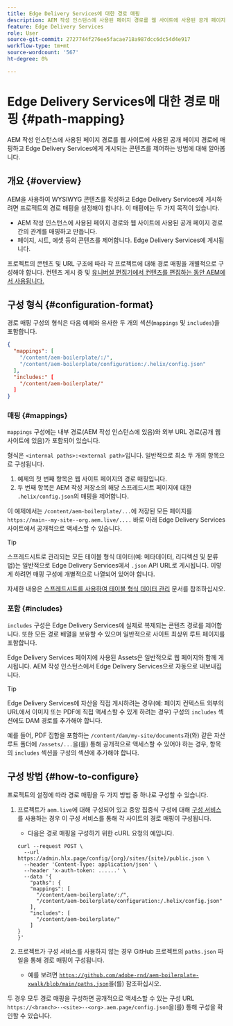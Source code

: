 ```yaml
---
title: Edge Delivery Services에 대한 경로 매핑
description: AEM 작성 인스턴스에 사용된 페이지 경로를 웹 사이트에 사용된 공개 페이지 경로에 매핑하고 Edge Delivery Services에게 게시되는 콘텐츠를 제어하는 방법에 대해 알아봅니다.
feature: Edge Delivery Services
role: User
source-git-commit: 2727744f276ee5facae718a987dcc6dc54d4e917
workflow-type: tm+mt
source-wordcount: '567'
ht-degree: 0%

---
```



# Edge Delivery Services에 대한 경로 매핑 {#path-mapping}

AEM 작성 인스턴스에 사용된 페이지 경로를 웹 사이트에 사용된 공개 페이지 경로에 매핑하고 Edge Delivery Services에게 게시되는 콘텐츠를 제어하는 방법에 대해 알아봅니다.

## 개요 {#overview}

AEM을 사용하여 WYSIWYG 콘텐츠를 작성하고 Edge Delivery Services에 게시하려면 프로젝트의 경로 매핑을 설정해야 합니다. 이 매핑에는 두 가지 목적이 있습니다.

* AEM 작성 인스턴스에 사용된 페이지 경로와 웹 사이트에 사용된 공개 페이지 경로 간의 관계를 매핑하고 만듭니다.
* 페이지, 시트, 에셋 등의 콘텐츠를 제어합니다. Edge Delivery Services에 게시됩니다.

프로젝트의 콘텐츠 및 URL 구조에 따라 각 프로젝트에 대해 경로 매핑을 개별적으로 구성해야 합니다. 컨텐츠 게시 중 및 [유니버설 편집기에서 컨텐츠를 편집하는 동안 AEM에서 사용됩니다.](/help/sites-cloud/authoring/universal-editor/navigation.md)

## 구성 형식 {#configuration-format}

경로 매핑 구성의 형식은 다음 예제와 유사한 두 개의 섹션(`mappings` 및 `includes`)을 포함합니다.

```json
{
  "mappings": [
    "/content/aem-boilerplate/:/",
    "/content/aem-boilerplate/configuration:/.helix/config.json"
  ],
  "includes:" [
    "/content/aem-boilerplate/"
  ]
}
```

### 매핑 {#mappings}

`mappings` 구성에는 내부 경로(AEM 작성 인스턴스에 있음)와 외부 URL 경로(공개 웹 사이트에 있음)가 포함되어 있습니다.

형식은 `<internal paths>:<external path>`입니다. 일반적으로 최소 두 개의 항목으로 구성됩니다.

1. 예제의 첫 번째 항목은 웹 사이트 페이지의 경로 매핑입니다.
1. 두 번째 항목은 AEM 작성 저장소의 해당 스프레드시트 페이지에 대한 `.helix/config.json`의 매핑을 제어합니다.

이 예제에서는 `/content/aem-boilerplate/...`에 저장된 모든 페이지를 `https://main--my-site--org.aem.live/....` 바로 아래 Edge Delivery Services 사이트에서 공개적으로 액세스할 수 있습니다.

>[!TIP]
>
>스프레드시트로 관리되는 모든 테이블 형식 데이터(예: 메타데이터, 리디렉션 및 분류법)는 일반적으로 Edge Delivery Services에서 `.json` API URL로 게시됩니다. 이렇게 하려면 매핑 구성에 개별적으로 나열되어 있어야 합니다.
>
>자세한 내용은 [스프레드시트를 사용하여 테이블 형식 데이터 관리](/help/edge/wysiwyg-authoring/tabular-data.md) 문서를 참조하십시오.

### 포함 {#includes}

`includes` 구성은 Edge Delivery Services에 실제로 복제되는 콘텐츠 경로를 제어합니다. 또한 모든 경로 배열을 보유할 수 있으며 일반적으로 사이트 최상위 루트 페이지를 포함합니다.

Edge Delivery Services 페이지에 사용된 Assets은 일반적으로 웹 페이지와 함께 게시됩니다. AEM 작성 인스턴스에서 Edge Delivery Services으로 자동으로 내보내집니다.

>[!TIP]
>
>Edge Delivery Services에 자산을 직접 게시하려는 경우(예: 페이지 컨텍스트 외부의 URL에서 이미지 또는 PDF에 직접 액세스할 수 있게 하려는 경우) 구성의 `includes` 섹션에도 DAM 경로를 추가해야 합니다.
>
>예를 들어, PDF 집합을 포함하는 `/content/dam/my-site/documents`과(와) 같은 자산 루트 폴더에 `/assets/...`을(를) 통해 공개적으로 액세스할 수 있어야 하는 경우, 항목의 `includes` 섹션을 구성의  섹션에 추가해야 합니다.

## 구성 방법 {#how-to-configure}

프로젝트의 설정에 따라 경로 매핑을 두 가지 방법 중 하나로 구성할 수 있습니다.

1. 프로젝트가 `aem.live`에 대해 구성되어 있고 중앙 집중식 구성에 대해 [구성 서비스](https://www.aem.live/docs/config-service-setup)를 사용하는 경우 이 구성 서비스를 통해 각 사이트의 경로 매핑이 구성됩니다.

   * 다음은 경로 매핑을 구성하기 위한 cURL 요청의 예입니다.

   ```text
   curl --request POST \
     --url https://admin.hlx.page/config/{org}/sites/{site}/public.json \
     --header 'Content-Type: application/json' \
     --header 'x-auth-token: ......' \
     --data '{
       "paths": {
       "mappings": [
         "/content/aem-boilerplate/:/",
         "/content/aem-boilerplate/configuration:/.helix/config.json"
       ],
       "includes": [
         "/content/aem-boilerplate/"
       ]
   }
   }'
   ```

1. 프로젝트가 구성 서비스를 사용하지 않는 경우 GitHub 프로젝트의 `paths.json` 파일을 통해 경로 매핑이 구성됩니다.

   * 예를 보려면 [`https://github.com/adobe-rnd/aem-boilerplate-xwalk/blob/main/paths.json`](https://github.com/adobe-rnd/aem-boilerplate-xwalk/blob/main/paths.json)을(를) 참조하십시오.

두 경우 모두 경로 매핑을 구성하면 공개적으로 액세스할 수 있는 구성 URL `https://<branch>--<site>--<org>.aem.page/config.json`을(를) 통해 구성을 확인할 수 있습니다.
